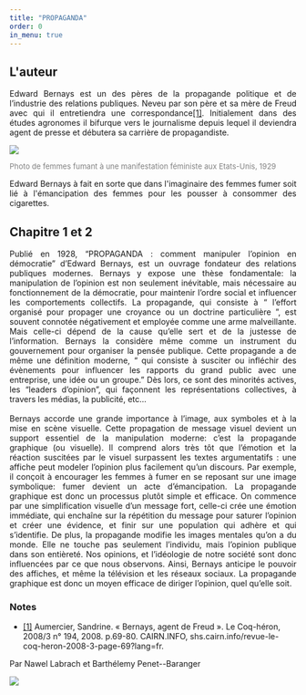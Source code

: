 ```yaml
---
title: "PROPAGANDA"
order: 0
in_menu: true
---
```

<html lang="fr">
    <head>
        <title></title>
        <meta charset="utf-8">
    </head>
    <body> 
        <h2> L'auteur </h2>
        <p style="text-align: justify;"> Edward Bernays est un des pères de la propagande politique et de l’industrie des relations publiques. Neveu par son père et sa mère de Freud avec qui il entretiendra une correspondance<a id="nh1" href="#nb1" aria-describedby="nb1">[1]</a>. Initialement dans des études agronomes il bifurque vers le journalisme depuis lequel il deviendra agent de presse et débutera sa carrière de propagandiste.</p>
        <img src = "https://i.postimg.cc/66zC3LZr/Partie-1.png" />
<p style="color: gray; font-size: small;">Photo de femmes fumant à une manifestation féministe aux Etats-Unis, 1929 </p>
<p style="text-align: justify;"> Edward Bernays à fait en sorte que dans l'imaginaire des femmes fumer soit lié à l'émancipation des femmes pour les pousser à consommer des cigarettes.</p>
        <h2> Chapitre 1 et 2 </h2>
        <p style="text-align: justify;">Publié en 1928, “PROPAGANDA : comment manipuler l’opinion en démocratie” d’Edward Bernays, est un ouvrage fondateur des relations publiques modernes. Bernays y expose une thèse fondamentale: la manipulation de l’opinion est non seulement inévitable, mais nécessaire au fonctionnement de la démocratie, pour maintenir l’ordre social et influencer les comportements collectifs. La propagande, qui consiste à “ l’effort organisé pour propager une croyance ou un doctrine particulière ”, est souvent connotée négativement et employée comme une arme malveillante. Mais celle-ci dépend de la cause qu’elle sert et de la justesse de l’information. Bernays la considère même comme un instrument du gouvernement pour organiser la pensée publique. Cette propagande a de même une définition moderne, “ qui consiste à susciter ou infléchir des évènements pour influencer les rapports du grand public avec une entreprise, une idée ou un groupe.” Dès lors, ce sont des minorités actives, les “leaders d’opinion”, qui façonnent les représentations collectives, à travers les médias, la publicité, etc… <br>
        <br>
        Bernays accorde une grande importance à l’image, aux symboles et à la mise en scène visuelle. Cette propagation de message visuel devient un support essentiel de la manipulation moderne: c’est la propagande graphique (ou visuelle). Il comprend alors très tôt que l’émotion et la réaction suscitées par le visuel surpassent les textes argumentatifs : une affiche peut modeler l’opinion plus facilement qu’un discours. Par exemple, il conçoit à encourager les femmes à fumer en se reposant sur une image symbolique: fumer devient un acte d’émancipation. La propagande graphique est donc un processus plutôt simple et efficace. On commence par une simplification visuelle d’un message fort, celle-ci crée une émotion immédiate, qui enchaîne sur la répétition du message pour saturer l’opinion et créer une évidence, et finir sur une population qui adhère et qui s’identifie. De plus, la propagande modifie les images mentales qu’on a du monde. Elle ne touche pas seulement l’individu, mais l’opinion publique dans son entièreté. Nos opinions, et l’idéologie de notre société sont donc influencées par ce que nous observons. Ainsi, Bernays anticipe le pouvoir des affiches, et même la télévision et les réseaux sociaux. La propagande graphique est donc un moyen efficace de diriger l’opinion, quel qu’elle soit. </p>

   <footer> 
          <h3>Notes</h3> 
          <ul> 
            <li id="nb1" tabindex="-1"> 
             <p>
              <a href="#nh1" title="retour au texte 1">[1]</a> 
               Aumercier, Sandrine. « Bernays, agent de Freud ». Le Coq-héron, 2008/3 n° 194, 2008. p.69-80. CAIRN.INFO, shs.cairn.info/revue-le-coq-heron-2008-3-page-69?lang=fr.
             </p>
            </li> 
          </ul> 
        </footer>

 Par Nawel Labrach et Barthélemy Penet--Baranger

 <img src="https://i.postimg.cc/sDzzx7pP/by-nc-sa.png" /> 